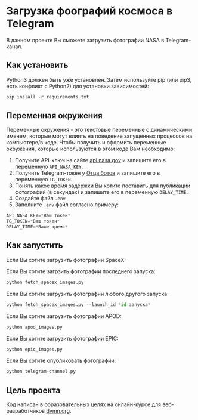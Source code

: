 # Загрузка фоографий космоса в Telegram
В данном проекте Вы сможете загрузить фотографии NASA в Telegram-канал.

## Как установить 
Python3 должен быть уже установлен. Затем используйте pip (или pip3, есть конфликт с Python2) для установки зависимостей:

```python
pip inslall -r requirements.txt
```

## Переменная окружения

Переменные окружения - это текстовые переменные с динамическими именем, которые могут влиять на поведение запущенных процессов на компьютере/в коде.
Чтобы получить и оформить переменные окружения, которые используются в этом коде Вам необходимо:
1. Получите API-ключ на сайте [api.nasa.gov](https://api.nasa.gov/) и запишите его в переменную `API_NASA_KEY`.
2. Получить Telegram-токен у [Отца ботов](https://t.me/BotFather) и запишите его в переменную `TG_TOKEN`.
3. Понять какое время задержки Вы хотите поставить для публикации фотографий (в секундах) и запишите его в переменную `DELAY_TIME`.
4. Создайте файл `.env`
5. Заполните `.env` файл согласно примеру:

```python
API_NASA_KEY=*Ваш токен*
TG_TOKEN=*Ваш токен*
DELAY_TIME=*Ваше время*
```

## Как запустить

Если Вы хотите загрузить фотографии SpaceX:

Если Вы хотите загрзить фотографии последнего запуска:
```python
python fetch_spacex_images.py
```

Если Вы хотите загрузить фотографии любого другого запуска:
```python
python fetch_spacex_images.py --launch_id *id запуска*
```

Если Вы хотите загрузить фотографии APOD:

```python
python apod_images.py
```

Если Вы хотите загрузить фотографии EPIC:

```python
python epic_images.py
```

Если Вы хотите опубликовать фотографии:

```python
python telegram-channel.py
```

## Цель проекта
Код написан в образовательных целях на онлайн-курсе для веб-разработчиков [dvmn.org](https://dvmn.org/).
